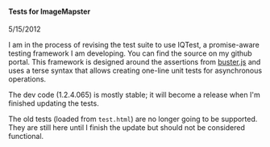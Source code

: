 #### Tests for ImageMapster

5/15/2012

I am in the process of revising the test suite to use IQTest, a promise-aware testing framework I am developing. You can find the source on my github portal. This framework is designed around the assertions from [buster.js](http://busterjs.org/) and uses a terse syntax that allows creating one-line unit tests for asynchronous operations. 

The dev code (1.2.4.065) is mostly stable; it will become a release when I'm finished updating the tests.

The old tests (loaded from `test.html`) are no longer going to be supported. They are still here until I finish the update but should not be considered functional.

